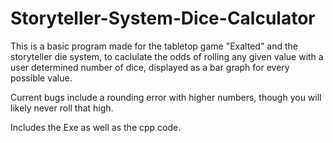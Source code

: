 # Storyteller-System-Dice-Calculator


This is a basic program made for the tabletop game "Exalted" and the storyteller die system, to caclulate the odds of rolling any given value with a user determined number of dice, displayed as a bar graph for every possible value. 

Current bugs include a rounding error with higher numbers, though you will likely never roll that high.

Includes the Exe as well as the cpp code.
